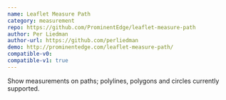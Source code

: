 ```yaml
---
name: Leaflet Measure Path
category: measurement
repo: https://github.com/ProminentEdge/leaflet-measure-path
author: Per Liedman
author-url: https://github.com/perliedman
demo: http://prominentedge.com/leaflet-measure-path/
compatible-v0:
compatible-v1: true
---
```


Show measurements on paths; polylines, polygons and circles currently supported.
